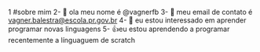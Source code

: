 1 #sobre mim 
2- 👋 ola meu nome é @vagnerfb
3- 👀 meu email de contato é vagner.balestra@escola.pr.gov.br
4- 🌱 eu estou interessado em aprender programar novas linguagens
5- :+1:eu estou aprendendo a programar recentemente a línguaguem de scratch


